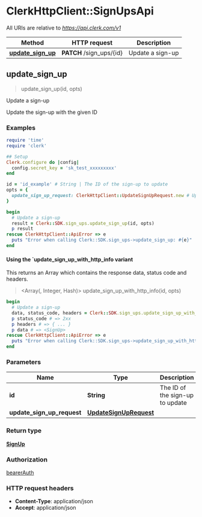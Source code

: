 # ClerkHttpClient::SignUpsApi

All URIs are relative to *https://api.clerk.com/v1*

| Method | HTTP request | Description |
| ------ | ------------ | ----------- |
| [**update_sign_up**](SignUpsApi.md#update_sign_up) | **PATCH** /sign_ups/{id} | Update a sign-up |


## update_sign_up

> <SignUp> update_sign_up(id, opts)

Update a sign-up

Update the sign-up with the given ID

### Examples

```ruby
require 'time'
require 'clerk'

## Setup
Clerk.configure do |config|
  config.secret_key = 'sk_test_xxxxxxxxx'
end

id = 'id_example' # String | The ID of the sign-up to update
opts = {
  update_sign_up_request: ClerkHttpClient::UpdateSignUpRequest.new # UpdateSignUpRequest | 
}

begin
  # Update a sign-up
  result = Clerk::SDK.sign_ups.update_sign_up(id, opts)
  p result
rescue ClerkHttpClient::ApiError => e
  puts "Error when calling Clerk::SDK.sign_ups->update_sign_up: #{e}"
end
```

#### Using the `update_sign_up_with_http_info variant

This returns an Array which contains the response data, status code and headers.

> <Array(<SignUp>, Integer, Hash)> update_sign_up_with_http_info(id, opts)

```ruby
begin
  # Update a sign-up
  data, status_code, headers = Clerk::SDK.sign_ups.update_sign_up_with_http_info(id, opts)
  p status_code # => 2xx
  p headers # => { ... }
  p data # => <SignUp>
rescue ClerkHttpClient::ApiError => e
  puts "Error when calling Clerk::SDK.sign_ups->update_sign_up_with_http_info: #{e}"
end
```

### Parameters

| Name | Type | Description | Notes |
| ---- | ---- | ----------- | ----- |
| **id** | **String** | The ID of the sign-up to update |  |
| **update_sign_up_request** | [**UpdateSignUpRequest**](UpdateSignUpRequest.md) |  | [optional] |

### Return type

[**SignUp**](SignUp.md)

### Authorization

[bearerAuth](../README.md#bearerAuth)

### HTTP request headers

- **Content-Type**: application/json
- **Accept**: application/json

